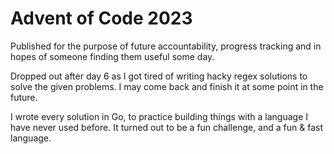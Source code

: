 # Advent of Code 2023
Published for the purpose of future accountability, progress tracking and in hopes of someone finding them useful some day.

Dropped out after day 6 as I got tired of writing hacky regex solutions to solve the given problems. I may come back and finish it at some point in the future.

I wrote every solution in Go, to practice building things with a language I have never used before. It turned out to be a fun challenge, and a fun & fast language.
